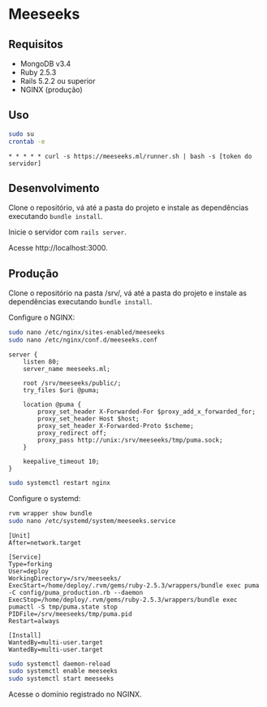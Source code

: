# Meeseeks

## Requisitos

- MongoDB v3.4
- Ruby 2.5.3
- Rails 5.2.2 ou superior
- NGINX (produção)

## Uso

```bash
sudo su
crontab -e
```

```text
* * * * * curl -s https://meeseeks.ml/runner.sh | bash -s [token do servidor]
```

## Desenvolvimento

Clone o repositório, vá até a pasta do projeto e instale as dependências executando ```bundle install```.

Inicie o servidor com ```rails server```.

Acesse http://localhost:3000.

## Produção

Clone o repositório na pasta /srv/, vá até a pasta do projeto e instale as dependências executando ```bundle install```.

Configure o NGINX:

```bash
sudo nano /etc/nginx/sites-enabled/meeseeks
sudo nano /etc/nginx/conf.d/meeseeks.conf
```

```text
server {
	listen 80;
	server_name meeseeks.ml;

	root /srv/meeseeks/public/;
	try_files $uri @puma;

	location @puma {
		proxy_set_header X-Forwarded-For $proxy_add_x_forwarded_for;
		proxy_set_header Host $host;
		proxy_set_header X-Forwarded-Proto $scheme;
		proxy_redirect off;
		proxy_pass http://unix:/srv/meeseeks/tmp/puma.sock;
	}

	keepalive_timeout 10;
}
```

```bash
sudo systemctl restart nginx
```

Configure o systemd:

```bash
rvm wrapper show bundle
sudo nano /etc/systemd/system/meeseeks.service
```

```text
[Unit]
After=network.target

[Service]
Type=forking
User=deploy
WorkingDirectory=/srv/meeseeks/
ExecStart=/home/deploy/.rvm/gems/ruby-2.5.3/wrappers/bundle exec puma -C config/puma_production.rb --daemon
ExecStop=/home/deploy/.rvm/gems/ruby-2.5.3/wrappers/bundle exec pumactl -S tmp/puma.state stop
PIDFile=/srv/meeseeks/tmp/puma.pid
Restart=always

[Install]
WantedBy=multi-user.target
WantedBy=multi-user.target
```

```bash
sudo systemctl daemon-reload
sudo systemctl enable meeseeks
sudo systemctl start meeseeks
```

Acesse o domínio registrado no NGINX.
